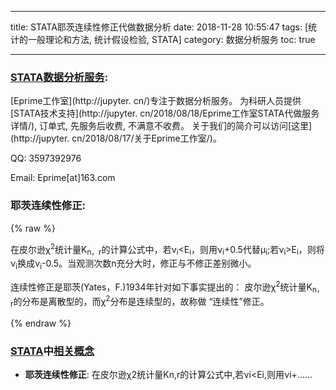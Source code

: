 
---
title: STATA耶茨连续性修正代做数据分析
date: 2018-11-28 10:55:47
tags: [统计的一般理论和方法, 统计假设检验, STATA]
category: 数据分析服务
toc: true

---



<span></span>
<!-- more -->

### [STATA](/tags/STATA/)[数据分析服务](/categories/数据分析服务/):
[Eprime工作室](http://jupyter. cn/)专注于数据分析服务。
为科研人员提供[STATA技术支持](http://jupyter. cn/2018/08/18/Eprime工作室STATA代做服务详情/), 订单式, 先服务后收费, 不满意不收费。
关于我们的简介可以访问[这里](http://jupyter. cn/2018/08/17/关于Eprime工作室/)。

QQ: 3597392976

Email: Eprime[at]163.com



### 耶茨连续性修正:

{% raw %}
<div class="p1">在皮尔逊χ<sup>2</sup>统计量K<sub>n，r</sub>的计算公式中，若ν<sub>i</sub>&lt;E<sub>i</sub>，则用ν<sub>i</sub>+0.5代替μ<sub>i</sub>;若ν<sub>i</sub>&gt;E<sub>i</sub>，则将ν<sub>i</sub>换成ν<sub>i</sub>-0.5。当观测次数n充分大时，修正与不修正差别微小。
<p>连续性修正是耶茨(Yates，F.)1934年针对如下事实提出的： 皮尔逊χ<sup>2</sup>统计量K<sub>n，r</sub>的分布是离散型的，而χ<sup>2</sup>分布是连续型的，故称做 “连续性”修正。</p></div>
{% endraw %}



### [STATA](/tags/STATA/)中[相关概念](/categories/数据分析服务)

- **耶茨连续性修正**: 在皮尔逊χ2统计量Kn,r的计算公式中,若νi<Ei,则用νi+......





